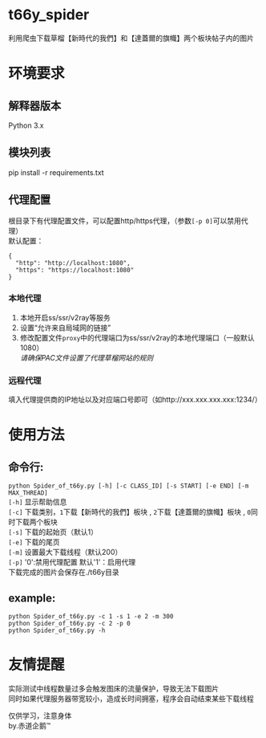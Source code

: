 # t66y_spider
利用爬虫下载草榴【新時代的我們】和【達蓋爾的旗幟】两个板块帖子内的图片 
# 环境要求
## 解释器版本
Python 3.x
## 模块列表
pip install -r requirements.txt
## 代理配置
根目录下有代理配置文件，可以配置http/https代理，（参数```[-p 0]```可以禁用代理）<br>
默认配置：
```
{
  "http": "http://localhost:1080",
  "https": "https://localhost:1080"
}
```
### 本地代理
1. 本地开启ss/ssr/v2ray等服务<br>
2. 设置“允许来自局域网的链接”<br>
3. 修改配置文件```proxy```中的代理端口为ss/ssr/v2ray的本地代理端口（一般默认1080）<br>
*请确保PAC文件设置了代理草榴网站的规则*
### 远程代理
填入代理提供商的IP地址以及对应端口号即可（如http://xxx.xxx.xxx.xxx:1234/）
# 使用方法
## 命令行:<br>
```python Spider_of_t66y.py [-h] [-c CLASS_ID] [-s START] [-e END] [-m MAX_THREAD]```<br>
```[-h]``` 显示帮助信息<br>
```[-c]``` 下载类别，```1```下载【新時代的我們】板块 , ```2```下载【達蓋爾的旗幟】板块 , ```0```同时下载两个板块<br>
```[-s]``` 下载的起始页（默认1）<br>
```[-e]``` 下载的尾页<br>
```[-m]``` 设置最大下载线程（默认200）<br>
```[-p]``` '0':禁用代理配置  默认'1'：启用代理 <br>
下载完成的图片会保存在./t66y目录
## example:<br>
```python Spider_of_t66y.py -c 1 -s 1 -e 2 -m 300```<br>
```python Spider_of_t66y.py -c 2 -p 0```<br>
```python Spider_of_t66y.py -h```<br>
# 友情提醒
实际测试中线程数量过多会触发图床的流量保护，导致无法下载图片<br>
同时如果代理服务器带宽较小，造成长时间拥塞，程序会自动结束某些下载线程<br>

仅供学习，注意身体<br>by.赤道企鹅™
